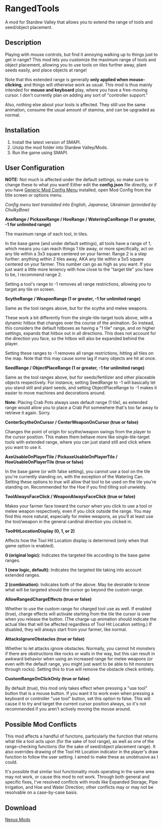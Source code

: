 # RangedTools
A mod for Stardew Valley that allows you to extend the range of tools and seed/object placement.

## Description

Playing with mouse controls, but find it annoying walking up to things just to get in range? This mod lets you customize the maximum range of tools and object placement, allowing you to use tools on tiles further away, plant seeds easily, and place objects at range!

Note that this extended range is generally **only applied when mouse-clicking**, and things will otherwise work as usual. This mod is thus mainly intended for **mouse and keyboard** play, where you have a free-moving cursor. I don't currently plan on adding any sort of "controller support."

Also, nothing else about your tools is affected. They still use the same animation, consume the usual amount of stamina, and can be upgraded as normal.

## Installation

1. Install the latest version of SMAPI.
2. Unzip the mod folder into Stardew Valley/Mods.
3. Run the game using SMAPI.

## User Configuration

**NOTE:** Not much is affected under the default settings, so make sure to change these to what you want! Either edit the **config.json** file directly, or if you have [Generic Mod Config Menu](https://www.nexusmods.com/stardewvalley/mods/5098) installed, open Mod Config from the title screen or options menu.

*Config menu text translated into English, Japanese, Ukrainian (provided by ChulkyBow)*

**AxeRange / PickaxeRange / HoeRange / WateringCanRange (1 or greater, -1 for unlimited range)**

The maximum range of each tool, in tiles.

In the base game (and under default settings), all tools have a range of 1, which means you can reach things 1 tile away, or more specifically, act on any tile within a 3x3 square centered on your farmer. Range 2 is a step further: anything within 2 tiles away, AKA any tile within a 5x5 square centered on your farmer. This number can go as high as you want. If you just want a little more leniency with how close to the "target tile" you have to be, I recommend range 2.

Setting a tool's range to -1 removes all range restrictions, allowing you to target any tile on screen.

**ScytheRange / WeaponRange (1 or greater, -1 for unlimited range)**

Same as the tool ranges above, but for the scythe and melee weapons.

These work a bit differently from the single-tile-target tools above, with a dynamic hitbox that changes over the course of the animation. So instead, this considers the default hitboxes as having a "1 tile" range, and on higher settings, expands that hitbox out in all directions. This does not account for the direction you face, so the hitbox will also be expanded behind the player.

Setting these ranges to -1 removes all range restrictions, hitting all tiles on the map. Note that this may cause some lag if many objects are hit at once.

**SeedRange / ObjectPlaceRange (1 or greater, -1 for unlimited range)**

Same as the tool ranges above, but for seeds/fertilizer and other placeable objects respectively. For instance, setting SeedRange to -1 will basically let you stand still and plant seeds, and setting ObjectPlaceRange to -1 makes it easier to move machines and decorations around.

**Note:** Placing Crab Pots always uses default range (1 tile), as extended range would allow you to place a Crab Pot somewhere that's too far away to retrieve it again. Sorry.

**CenterScytheOnCursor / CenterWeaponOnCursor (true or false)**

Changes the point of origin for scythe/weapon swings from the player to the cursor position. This makes them behave more like single-tile-target tools with extended range, where you can just stand still and click where you want to use it.

**AxeUsableOnPlayerTile / PickaxeUsableOnPlayerTile / HoeUsableOnPlayerTile (true or false)**

In the base game (or with false setting), you cannot use a tool on the tile you're currently standing on, with the exception of the Watering Can. Setting these options to true will allow that tool to be used on the tile you're standing on. Recommended for the Hoe if you find tilling soil unwieldy.

**ToolAlwaysFaceClick / WeaponAlwaysFaceClick (true or false)**

Makes your farmer face toward the cursor when you click to use a tool or melee weapon respectively, even if you click outside the range. You may find this more natural, especially for melee weapons, as you'll at least use the tool/weapon in the general cardinal direction you clicked in.

**ToolHitLocationDisplay (0, 1, or 2)**

Affects how the Tool Hit Location display is determined (only when that game option is enabled).

**0 (original logic):** Indicates the targeted tile according to the base game ranges.

**1 (new logic, default):** Indicates the targeted tile taking into account extended ranges.

**2 (combination):** Indicates both of the above. May be desirable to know what will be targeted should the cursor go beyond the custom range.

**AllowRangedChargeEffects (true or false)**

Whether to use the custom range for charged tool use as well. If enabled (true), charge effects will activate starting from the tile the cursor is over when you release the button. (The charge-up animation should indicate the actual tiles that will be affected regardless of Tool Hit Location setting.) If disabled, they will always start from your farmer, like normal.

**AttacksIgnoreObstacles (true or false)**

Whether to let attacks ignore obstacles. Normally, you cannot hit monsters if there are obstructions like rocks or walls in the way, but this can result in awkward behavior when using an increased range for melee weapons (or even with the default range, you might just want to be able to hit monsters through rocks). Setting this to true will remove the obstacle check entirely.

**CustomRangeOnClickOnly (true or false)**

By default (true), this mod only takes effect when pressing a "use tool" button that is a mouse button. If you want it to work even when pressing a keyboard or controller "use tool" button, set this option to false. This will cause it to try and target the current cursor position always, so it's not recommended if you aren't actively moving the mouse around.

## Possible Mod Conflicts

This mod affects a handful of functons, particularly the function that returns what tile a tool acts upon (for the sake of tool range), as well as one of the range-checking functions (for the sake of seed/object placement range). It also overrides drawing of the Tool Hit Location indicator in the player's draw function to follow the user setting. I aimed to make these as unobtrusive as I could.

It's possible that similar tool functionality mods operating in the same area may not work, or cause this mod to not work. Through both general and specific fixes, I've resolved conflicts with mods like Expanded Storage, Pipe Irrigation, and Hoe and Water Direction; other conflicts may or may not be resolvable on a case-by-case basis.

## Download

[Nexus Mods](https://www.nexusmods.com/stardewvalley/mods/6935)

